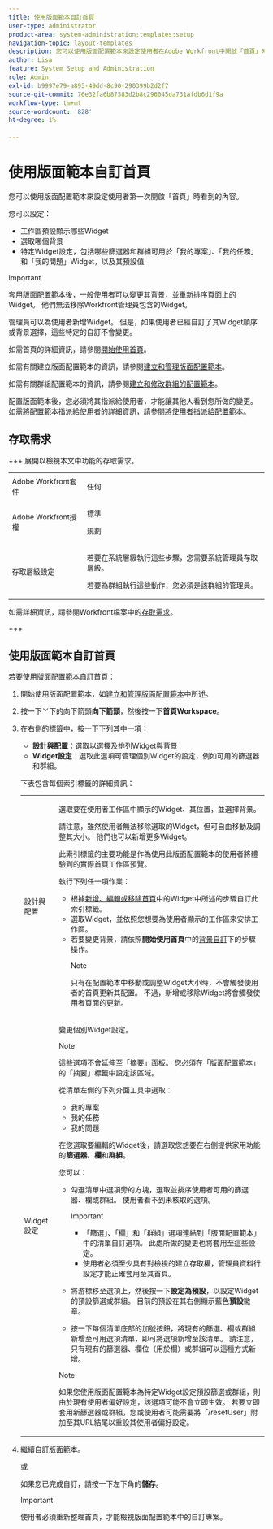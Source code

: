 ```yaml
---
title: 使用版面範本自訂首頁
user-type: administrator
product-area: system-administration;templates;setup
navigation-topic: layout-templates
description: 您可以使用版面配置範本來設定使用者在Adobe Workfront中開啟「首頁」時看到的內容。
author: Lisa
feature: System Setup and Administration
role: Admin
exl-id: b9997e79-a893-49dd-8c90-290399b2d2f7
source-git-commit: 76e32fa6b87583d2b8c296045da731afdb6d1f9a
workflow-type: tm+mt
source-wordcount: '828'
ht-degree: 1%

---
```


# 使用版面範本自訂首頁

您可以使用版面配置範本來設定使用者第一次開啟「首頁」時看到的內容。

您可以設定：

* 工作區預設顯示哪些Widget
* 選取哪個背景
* 特定Widget設定，包括哪些篩選器和群組可用於「我的專案」、「我的任務」和「我的問題」Widget，以及其預設值

>[!IMPORTANT]
>
>套用版面配置範本後，一般使用者可以變更其背景，並重新排序頁面上的Widget。 他們無法移除Workfront管理員包含的Widget。
> 
>管理員可以為使用者新增Widget。 但是，如果使用者已經自訂了其Widget順序或背景選擇，這些特定的自訂不會變更。

如需首頁的詳細資訊，請參閱[開始使用首頁](/help/quicksilver/workfront-basics/using-home/using-the-home-area/get-started-with-home.md)。

如需有關建立版面配置範本的資訊，請參閱[建立和管理版面配置範本](../use-layout-templates/create-and-manage-layout-templates.md)。

如需有關群組配置範本的資訊，請參閱[建立和修改群組的配置範本](../../../administration-and-setup/manage-groups/work-with-group-objects/create-and-modify-a-groups-layout-templates.md)。

配置版面範本後，您必須將其指派給使用者，才能讓其他人看到您所做的變更。 如需將配置範本指派給使用者的詳細資訊，請參閱[將使用者指派給配置範本](../use-layout-templates/assign-users-to-layout-template.md)。

## 存取需求

+++ 展開以檢視本文中功能的存取需求。

<table style="table-layout:auto"> 
 <col> 
 <col> 
 <tbody> 
  <tr> 
   <td>Adobe Workfront套件</td> 
   <td><p>任何</p></td> 
  </tr> 
  <tr> 
   <td>Adobe Workfront授權</td> 
   <td><p>標準</p>
       <p>規劃</p></td>
  </tr> 
  </tr> 
  <tr> 
   <td>存取層級設定</td> 
   <td> <p>若要在系統層級執行這些步驟，您需要系統管理員存取層級。</p>
        <p>若要為群組執行這些動作，您必須是該群組的管理員。</p> </td> 
  </tr> 
 </tbody> 
</table>

如需詳細資訊，請參閱Workfront檔案中的[存取需求](/help/quicksilver/administration-and-setup/add-users/access-levels-and-object-permissions/access-level-requirements-in-documentation.md)。

+++

## 使用版面範本自訂首頁

若要使用版面配置範本自訂首頁：

1. 開始使用版面配置範本，如[建立和管理版面配置範本](../../../administration-and-setup/customize-workfront/use-layout-templates/create-and-manage-layout-templates.md)中所述。

1. 按一下![自訂使用者看到的內容](assets/dropdown-arrow.png)下的向下箭頭&#x200B;**向下箭頭**，然後按一下&#x200B;**首頁Workspace**。

1. 在右側的標籤中，按一下下列其中一項：

   * **設計與配置**：選取以選擇及排列Widget與背景
   * **Widget設定**：選取此選項可管理個別Widget的設定，例如可用的篩選器和群組。

   下表包含每個索引標籤的詳細資訊：

   <table style="table-layout:auto"> 
    <col> 
    <col> 
    <tbody> 
     <tr> 
      <td role="rowheader">設計與配置</td> 
      <td>
      <p>選取要在使用者工作區中顯示的Widget、其位置，並選擇背景。</p> 
      <p>請注意，雖然使用者無法移除選取的Widget，但可自由移動及調整其大小。 他們也可以新增更多Widget。</p>
      <p>此索引標籤的主要功能是作為使用此版面配置範本的使用者將體驗到的實際首頁工作區預覽。</p> 
      <p> 執行下列任一項作業： </p>
      <ul><li>根據<a href="/help/quicksilver/workfront-basics/using-home/using-the-home-area/add-edit-remove-widgets-in-new-home.md" class="MCXref xref">新增、編輯或移除首頁</a>中的Widget中所述的步驟自訂此索引標籤。 </li>
      <li>選取Widget，並依照您想要為使用者顯示的工作區來安排工作區。</li>
      <li>若要變更背景，請依照<b>開始使用首頁</b>中的<a href="/help/quicksilver/workfront-basics/using-home/using-the-home-area/get-started-with-home.md" class="MCXref xref">背景自訂</a>下的步驟操作。</li></p>
      <p>

   >[!NOTE]
   >
   >只有在配置範本中移動或調整Widget大小時，不會觸發使用者的首頁更新其配置。 不過，新增或移除Widget將會觸發使用者頁面的更新。

   </p>
     </td> 
     </tr> 
     <tr> 
      <td role="rowheader">Widget 設定</td> 
      <td>
      <p>變更個別Widget設定。</p> 
      <p>

   >[!NOTE]
   >
   >這些選項不會延伸至「摘要」面板。 您必須在「版面配置範本」的「摘要」標籤中設定該區域。

   </p>
      <p> 從清單左側的下列介面工具中選取：</p>
      <ul>
        <li>我的專案</li>
        <li>我的任務</li>
        <li>我的問題</li>
      </ul>
      <p>在您選取要編輯的Widget後，請選取您想要在右側提供家用功能的<b>篩選器</b>、<b>欄</b>和<b>群組</b>。</p>
      <p> 您可以：</p>
      <ul>
      <li><p>勾選清單中選項旁的方塊，選取並排序使用者可用的篩選器、欄或群組。 使用者看不到未核取的選項。</p></li>
      <p>

   >[!IMPORTANT]
   >
   >* 「篩選」、「欄」和「群組」選項連結到「版面配置範本」中的清單自訂選項。 此處所做的變更也將套用至這些設定。
   >* 使用者必須至少具有對檢視的建立存取權，管理員資料行設定才能正確套用至其首頁。
   </p>
      <li><p>將游標移至選項上，然後按一下<b>設定為預設</b>，以設定Widget的預設篩選或群組。 目前的預設在其右側顯示藍色<b>預設</b>徽章。</p></li>
      <li><p>按一下每個清單底部的加號按鈕，將現有的篩選、欄或群組新增至可用選項清單，即可將選項新增至該清單。 請注意，只有現有的篩選器、欄位（用於欄）或群組可以這種方式新增。</p></li>
      </ul>
      <p>

   >[!NOTE]
   >
   >如果您使用版面配置範本為特定Widget設定預設篩選或群組，則由於現有使用者偏好設定，該選項可能不會立即生效。 若要立即套用新篩選器或群組，您或使用者可能需要將「/resetUser」附加至其URL結尾以重設其使用者偏好設定。

   </p>
      </td> 
      </tr>
      </tbody> 
      </table>

1. 繼續自訂版面範本。

   或

   如果您已完成自訂，請按一下左下角的&#x200B;**儲存**。

   >[!IMPORTANT]
   >
   >使用者必須重新整理首頁，才能檢視版面配置範本中的自訂專案。
